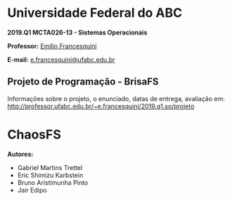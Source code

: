 # Universidade Federal do ABC

**2019.Q1 MCTA026-13 - Sistemas Operacionais**

**Professor:** [Emilio Francesquini](http://professor.ufabc.edu.br/~e.francesquini)

**E-mail:** [e.francesquini@ufabc.edu.br](mailto:e.francesquini@ufabc.edu.br)

## Projeto de Programação - BrisaFS

Informações sobre o projeto, o enunciado, datas de entrega, avaliação em: http://professor.ufabc.edu.br/~e.francesquini/2019.q1.so/projeto

# ChaosFS

**Autores:**
* Gabriel Martins Trettel
* Eric Shimizu Karbstein
* Bruno Aristimunha Pinto
* Jair Edipo
